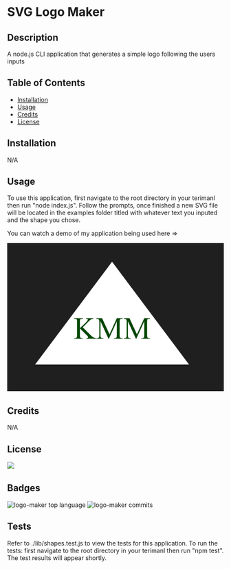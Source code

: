 # SVG Logo Maker

## Description

A node.js CLI application that generates a simple logo following the users inputs

## Table of Contents

- [Installation](#installation)
- [Usage](#usage)
- [Credits](#credits)
- [License](#license)

## Installation

N/A

## Usage

To use this application, first navigate to the root directory in your terimanl then run "node index.js". Follow the prompts, once finished a new SVG file will be located in the examples folder titled with whatever text you inputed and the shape you chose.

You can watch a demo of my application being used here => 

![A screenshot of a generated logo](./images/Screenshot.png)

## Credits

N/A

## License

![](https://img.shields.io/github/license/jradmorrison/logo-maker)

## Badges

![logo-maker top language](https://img.shields.io/github/languages/top/jradmorrison/logo-maker)
![logo-maker commits](https://img.shields.io/github/commit-activity/t/jradmorrison/logo-maker)

## Tests

Refer to ./lib/shapes.test.js to view the tests for this application. To run the tests: first navigate to the root directory in your terimanl then run "npm test". The test results will appear shortly.